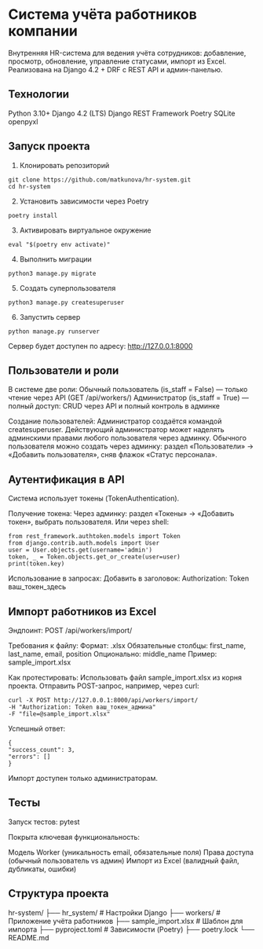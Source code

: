 # Система учёта работников компании

Внутренняя HR-система для ведения учёта сотрудников: добавление, просмотр, обновление, управление статусами, импорт из Excel.
Реализована на Django 4.2 + DRF с REST API и админ-панелью.

## Технологии

Python 3.10+
Django 4.2 (LTS)
Django REST Framework
Poetry
SQLite
openpyxl

## Запуск проекта

1. Клонировать репозиторий
```
git clone https://github.com/matkunova/hr-system.git
cd hr-system
```
2. Установить зависимости через Poetry
```
poetry install
```
3. Активировать виртуальное окружение
```
eval "$(poetry env activate)"
```
4. Выполнить миграции
```
python3 manage.py migrate
```
5. Создать суперпользователя
```
python3 manage.py createsuperuser
```
6. Запустить сервер
```
python manage.py runserver
```
Сервер будет доступен по адресу: http://127.0.0.1:8000

## Пользователи и роли

В системе две роли:
Обычный пользователь (is_staff = False) — только чтение через API (GET /api/workers/)
Администратор (is_staff = True) — полный доступ: CRUD через API и полный контроль в админке

Создание пользователей:
Администратор создаётся командой createsuperuser. Действующий администратор может наделять админскими правами любого пользователя через админку.
Обычного пользователя можно создать через админку: раздел «Пользователи» → «Добавить пользователя», сняв флажок «Статус персонала».

## Аутентификация в API
Система использует токены (TokenAuthentication).

Получение токена:
Через админку: раздел «Токены» → «Добавить токен», выбрать пользователя.
Или через shell:
```
from rest_framework.authtoken.models import Token
from django.contrib.auth.models import User
user = User.objects.get(username='admin')
token, _ = Token.objects.get_or_create(user=user)
print(token.key)
```
Использование в запросах:
Добавить в заголовок:
Authorization: Token ваш_токен_здесь

## Импорт работников из Excel

Эндпоинт:
POST /api/workers/import/

Требования к файлу:
Формат: .xlsx
Обязательные столбцы: first_name, last_name, email, position
Опционально: middle_name
Пример: sample_import.xlsx

Как протестировать:
Использовать файл sample_import.xlsx из корня проекта.
Отправить POST-запрос, например, через curl:
```
curl -X POST http://127.0.0.1:8000/api/workers/import/
-H "Authorization: Token ваш_токен_админа"
-F "file=@sample_import.xlsx"
```
Успешный ответ:
```
{
"success_count": 3,
"errors": []
}
```
Импорт доступен только администраторам.

## Тесты

Запуск тестов:
pytest

Покрыта ключевая функциональность:

Модель Worker (уникальность email, обязательные поля)
Права доступа (обычный пользователь vs админ)
Импорт из Excel (валидный файл, дубликаты, ошибки)

## Структура проекта
hr-system/
├── hr_system/ # Настройки Django
├── workers/ # Приложение учёта работников
├── sample_import.xlsx # Шаблон для импорта
├── pyproject.toml # Зависимости (Poetry)
├── poetry.lock
└── README.md